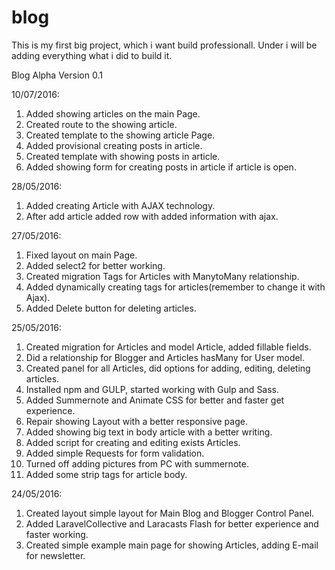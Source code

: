 # blog

This is my first big project, which i want build professionall. Under i will be adding everything what i did to build it.

Blog Alpha Version 0.1

10/07/2016:

1. Added showing articles on the main Page.
2. Created route to the showing article.
3. Created template to the showing article Page.
4. Added provisional creating posts in article.
5. Created template with showing posts in article.
6. Added showing form for creating posts in article if article is open.

28/05/2016:

1. Added creating Article with AJAX technology.
2. After add article added row with added information with ajax.

27/05/2016:

1. Fixed layout on main Page.
2. Added select2 for better working.
3. Created migration Tags for Articles with ManytoMany relationship.
4. Added dynamically creating tags for articles(remember to change it with Ajax).
5. Added Delete button for deleting articles.

25/05/2016:

  1. Created migration for Articles and model Article, added fillable fields.
  2. Did a relationship for Blogger and Articles hasMany for User model.
  3. Created panel for all Articles, did options for adding, editing, deleting articles.
  4. Installed npm and GULP, started working with Gulp and Sass.
  5. Added Summernote and Animate CSS for better and faster get experience.
  6. Repair showing Layout with a better responsive page.
  7. Added showing big text in body article with a better writing.
  8. Added script for creating and editing exists Articles.
  9. Added simple Requests for form validation.
  10. Turned off adding pictures from PC with summernote.
  11. Added some strip tags for article body.

24/05/2016:

  1. Created layout simple layout for Main Blog and Blogger Control Panel.
  2. Added LaravelCollective and Laracasts Flash for better experience and faster working.
  3. Created simple example main page for showing Articles, adding E-mail for newsletter.
